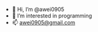 - 👋 Hi, I’m @awei0905
- 👀 I’m interested in programming
- 📫 awei0905@gmail.com

<!---
awei0905/awei0905 is a ✨ special ✨ repository because its `README.md` (this file) appears on your GitHub profile.
You can click the Preview link to take a look at your changes.
--->
